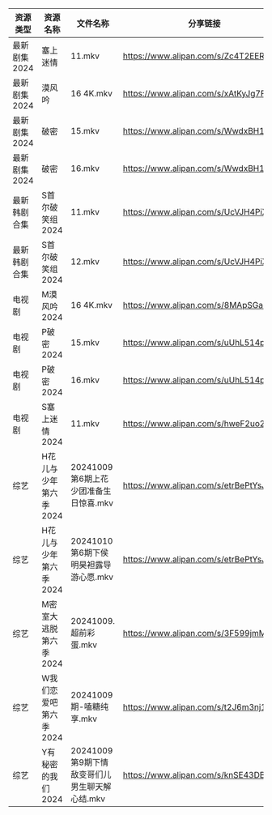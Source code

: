| 资源类型     | 资源名称          | 文件名称                          | 分享链接                                 | 更新时间                |
| -------- | ------------- | ----------------------------- | ------------------------------------ | ------------------- |
| 最新剧集2024 | 塞上迷情          | 11.mkv                        | https://www.alipan.com/s/Zc4T2EERaUp | 2024-10-09 14:10:37 |
| 最新剧集2024 | 漠风吟           | 16 4K.mkv                     | https://www.alipan.com/s/xAtKyJg7FiB | 2024-10-09 16:10:47 |
| 最新剧集2024 | 破密            | 15.mkv                        | https://www.alipan.com/s/WwdxBH1YkDK | 2024-10-09 00:10:51 |
| 最新剧集2024 | 破密            | 16.mkv                        | https://www.alipan.com/s/WwdxBH1YkDK | 2024-10-09 00:10:51 |
| 最新韩剧合集   | S首尔破笑组2024    | 11.mkv                        | https://www.alipan.com/s/UcVJH4PiXSw | 2024-10-09 16:06:44 |
| 最新韩剧合集   | S首尔破笑组2024    | 12.mkv                        | https://www.alipan.com/s/UcVJH4PiXSw | 2024-10-09 16:06:43 |
| 电视剧      | M漠风吟2024      | 16 4K.mkv                     | https://www.alipan.com/s/8MApSGaqv51 | 2024-10-09 16:06:05 |
| 电视剧      | P破密2024       | 15.mkv                        | https://www.alipan.com/s/uUhL514p4K1 | 2024-10-09 00:06:13 |
| 电视剧      | P破密2024       | 16.mkv                        | https://www.alipan.com/s/uUhL514p4K1 | 2024-10-09 00:06:13 |
| 电视剧      | S塞上迷情2024     | 11.mkv                        | https://www.alipan.com/s/hweF2uo2WDH | 2024-10-09 14:06:28 |
| 综艺       | H花儿与少年第六季2024 | 20241009第6期上花少团准备生日惊喜.mkv     | https://www.alipan.com/s/etrBePtYsJ7 | 2024-10-09 14:07:47 |
| 综艺       | H花儿与少年第六季2024 | 20241010第6期下侯明昊袒露导游心愿.mkv     | https://www.alipan.com/s/etrBePtYsJ7 | 2024-10-09 14:07:46 |
| 综艺       | M密室大逃脱第六季2024 | 20241009.超前彩蛋.mkv             | https://www.alipan.com/s/3F599jmMJTn | 2024-10-09 14:08:11 |
| 综艺       | W我们恋爱吧第六季2024 | 20241009期-嗑糖纯享.mkv            | https://www.alipan.com/s/t2J6m3nj1EP | 2024-10-09 14:09:16 |
| 综艺       | Y有秘密的我们2024   | 20241009第9期下情敌变哥们儿男生聊天解心结.mkv | https://www.alipan.com/s/knSE43DBBa6 | 2024-10-09 14:09:40 |
